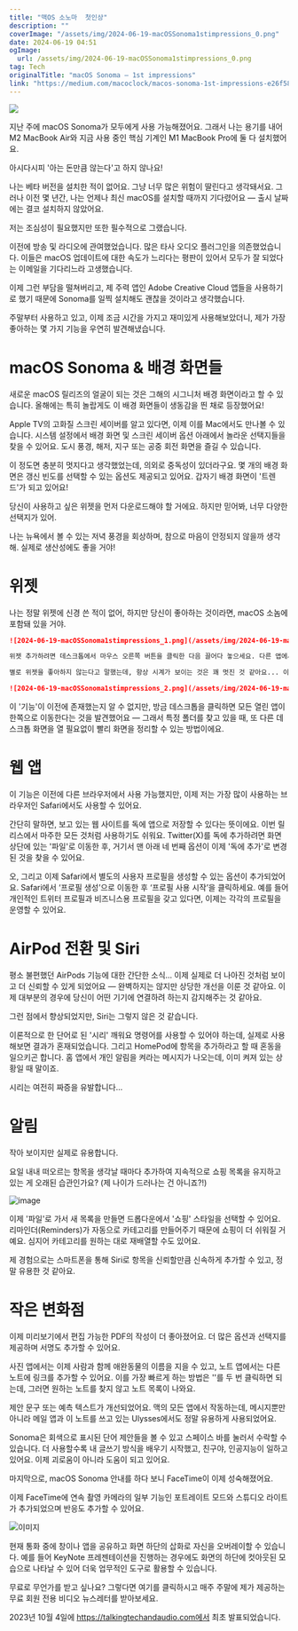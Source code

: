 ```yaml
---
title: "맥OS 소노마  첫인상"
description: ""
coverImage: "/assets/img/2024-06-19-macOSSonoma1stimpressions_0.png"
date: 2024-06-19 04:51
ogImage: 
  url: /assets/img/2024-06-19-macOSSonoma1stimpressions_0.png
tag: Tech
originalTitle: "macOS Sonoma — 1st impressions"
link: "https://medium.com/macoclock/macos-sonoma-1st-impressions-e26f58e345c1"
---
```



<img src="/assets/img/2024-06-19-macOSSonoma1stimpressions_0.png" />

지난 주에 macOS Sonoma가 모두에게 사용 가능해졌어요. 그래서 나는 용기를 내어 M2 MacBook Air와 지금 사용 중인 핵심 기계인 M1 MacBook Pro에 둘 다 설치했어요.

아시다시피 '아는 돈만큼 않는다'고 하지 않나요!

나는 베타 버전을 설치한 적이 없어요. 그냥 너무 많은 위험이 딸린다고 생각돼서요. 그러나 이전 몇 년간, 나는 언제나 최신 macOS를 설치할 때까지 기다렸어요 — 출시 날짜에는 결코 설치하지 않았어요.

<div class="content-ad"></div>

저는 조심성이 필요했지만 또한 필수적으로 그랬습니다.

이전에 방송 및 라디오에 관여했었습니다. 많은 타사 오디오 플러그인을 의존했었습니다. 이들은 macOS 업데이트에 대한 속도가 느리다는 평판이 있어서 모두가 잘 되었다는 이메일을 기다리느라 고생했습니다.

이제 그런 부담을 떨쳐버리고, 제 주력 앱인 Adobe Creative Cloud 앱들을 사용하기로 했기 때문에 Sonoma를 일찍 설치해도 괜찮을 것이라고 생각했습니다.

주말부터 사용하고 있고, 이제 조금 시간을 가지고 재미있게 사용해보았더니, 제가 가장 좋아하는 몇 가지 기능을 우연히 발견해냈습니다.

<div class="content-ad"></div>

# macOS Sonoma & 배경 화면들

새로운 macOS 릴리즈의 얼굴이 되는 것은 그해의 시그니처 배경 화면이라고 할 수 있습니다. 올해에는 특히 놀랍게도 이 배경 화면들이 생동감을 띈 채로 등장했어요!

Apple TV의 고화질 스크린 세이버를 알고 있다면, 이제 이를 Mac에서도 만나볼 수 있습니다. 시스템 설정에서 배경 화면 및 스크린 세이버 옵션 아래에서 놀라운 선택지들을 찾을 수 있어요. 도시 풍경, 해저, 지구 또는 공중 회전 화면을 즐길 수 있습니다.

이 정도면 충분히 멋지다고 생각했었는데, 의외로 중독성이 있더라구요. 몇 개의 배경 화면은 갱신 빈도를 선택할 수 있는 옵션도 제공되고 있어요. 갑자기 배경 화면이 '트렌드'가 되고 있어요!

<div class="content-ad"></div>

당신이 사용하고 싶은 위젯을 먼저 다운로드해야 할 거에요. 하지만 믿어봐, 너무 다양한 선택지가 있어.

나는 뉴욕에서 볼 수 있는 저녁 풍경을 회상하며, 참으로 마음이 안정되지 않을까 생각해. 실제로 생산성에도 좋을 거야!

# 위젯

나는 정말 위젯에 신경 쓴 적이 없어, 하지만 당신이 좋아하는 것이라면, macOS 소놈에 포함돼 있을 거야.

<div class="content-ad"></div>

```markdown
![2024-06-19-macOSSonoma1stimpressions_1.png](/assets/img/2024-06-19-macOSSonoma1stimpressions_1.png)

위젯 추가하려면 데스크톱에서 마우스 오른쪽 버튼을 클릭한 다음 끌어다 놓으세요. 다른 앱에서 작업 중일 때는 투명해지고 선택한 배경 화면과 어우러져 주의를 적게 끕니다.

별로 위젯을 좋아하지 않는다고 말했는데, 항상 시계가 보이는 것은 꽤 멋진 것 같아요... 이제 데스크톱에 배터리 충전 위젯도 추가했어요 — 저랑 무슨 일이 생긴 걸까요?

![2024-06-19-macOSSonoma1stimpressions_2.png](/assets/img/2024-06-19-macOSSonoma1stimpressions_2.png)
```

<div class="content-ad"></div>

이 '기능'이 이전에 존재했는지 알 수 없지만, 방금 데스크톱을 클릭하면 모든 열린 앱이 한쪽으로 이동한다는 것을 발견했어요 — 그래서 특정 폴더를 찾고 있을 때, 또 다른 데스크톱 화면을 열 필요없이 빨리 화면을 정리할 수 있는 방법이에요.

# 웹 앱

이 기능은 이전에 다른 브라우저에서 사용 가능했지만, 이제 저는 가장 많이 사용하는 브라우저인 Safari에서도 사용할 수 있어요.

간단히 말하면, 보고 있는 웹 사이트를 독에 앱으로 저장할 수 있다는 뜻이에요. 이번 릴리스에서 마주한 모든 것처럼 사용하기도 쉬워요. Twitter(X)를 독에 추가하려면 화면 상단에 있는 '파일'로 이동한 후, 거기서 맨 아래 네 번째 옵션이 이제 '독에 추가'로 변경된 것을 찾을 수 있어요.

<div class="content-ad"></div>

오, 그리고 이제 Safari에서 별도의 사용자 프로필을 생성할 수 있는 옵션이 추가되었어요. Safari에서 ‘프로필 생성’으로 이동한 후 ‘프로필 사용 시작’을 클릭하세요. 예를 들어 개인적인 트위터 프로필과 비즈니스용 프로필을 갖고 있다면, 이제는 각각의 프로필을 운영할 수 있어요.

# AirPod 전환 및 Siri

평소 불편했던 AirPods 기능에 대한 간단한 소식… 이제 실제로 더 나아진 것처럼 보이고 더 신뢰할 수 있게 되었어요 — 완벽하지는 않지만 상당한 개선을 이룬 것 같아요. 이제 대부분의 경우에 당신이 어떤 기기에 연결하려 하는지 감지해주는 것 같아요.

그런 점에서 향상되었지만, Siri는 그렇지 않은 것 같습니다.

<div class="content-ad"></div>

이론적으로 한 단어로 된 '시리' 깨워요 명령어를 사용할 수 있어야 하는데, 실제로 사용해보면 결과가 혼재되었습니다. 그리고 HomePod에 항목을 추가하라고 할 때 혼동을 일으키곤 합니다. 홈 앱에서 개인 알림을 켜라는 메시지가 나오는데, 이미 켜져 있는 상황일 때 말이죠.

시리는 여전히 짜증을 유발합니다...

# 알림

작아 보이지만 실제로 유용합니다.

<div class="content-ad"></div>

요일 내내 떠오르는 항목을 생각날 때마다 추가하여 지속적으로 쇼핑 목록을 유지하고 있는 게 오래된 습관인가요? (제 나이가 드러나는 건 아니죠?!)

![image](/assets/img/2024-06-19-macOSSonoma1stimpressions_3.png)

이제 '파일'로 가서 새 목록을 만들면 드롭다운에서 '쇼핑' 스타일을 선택할 수 있어요. 리마인더(Reminders)가 자동으로 카테고리를 만들어주기 때문에 쇼핑이 더 쉬워질 거예요. 심지어 카테고리를 원하는 대로 재배열할 수도 있어요. 

제 경험으로는 스마트폰을 통해 Siri로 항목을 신뢰할만큼 신속하게 추가할 수 있고, 정말 유용한 것 같아요.

<div class="content-ad"></div>

# 작은 변화점

이제 미리보기에서 편집 가능한 PDF의 작성이 더 좋아졌어요. 더 많은 옵션과 선택지를 제공하며 서명도 추가할 수 있어요.

사진 앱에서는 이제 사람과 함께 애완동물의 이름을 지을 수 있고, 노트 앱에서는 다른 노트에 링크를 추가할 수 있어요. 이를 가장 빠르게 하는 방법은 ''를 두 번 클릭하면 되는데, 그러면 원하는 노트를 찾지 않고 노트 목록이 나와요.

제안 문구 또는 예측 텍스트가 개선되었어요. 맥의 모든 앱에서 작동하는데, 메시지뿐만 아니라 메일 앱과 이 노트를 쓰고 있는 Ulysses에서도 정말 유용하게 사용되었어요.

<div class="content-ad"></div>

Sonoma은 회색으로 표시된 단어 제안들을 볼 수 있고 스페이스 바를 눌러서 수락할 수 있습니다. 더 사용할수록 내 글쓰기 방식을 배우기 시작했고, 친구야, 인공지능이 일하고 있어요. 이제 괴로움이 아니라 도움이 되고 있어요.

마지막으로, macOS Sonoma 안내를 하다 보니 FaceTime이 이제 성숙해졌어요.

이제 FaceTime에 연속 촬영 카메라의 일부 기능인 포트레이트 모드와 스튜디오 라이트가 추가되었으며 반응도 추가할 수 있어요.

![이미지](/assets/img/2024-06-19-macOSSonoma1stimpressions_4.png)

<div class="content-ad"></div>

현재 통화 중에 창이나 앱을 공유하고 화면 하단의 삽화로 자신을 오버레이할 수 있습니다. 예를 들어 KeyNote 프레젠테이션을 진행하는 경우에도 화면의 하단에 컷아웃된 모습으로 나타날 수 있어 더욱 업무적인 도구로 활용할 수 있습니다.

무료로 무언가를 받고 싶나요? 그렇다면 여기를 클릭하시고 매주 주말에 제가 제공하는 무료 회원 전용 비디오 뉴스레터를 받아보세요.

2023년 10월 4일에 https://talkingtechandaudio.com에서 최초 발표되었습니다.